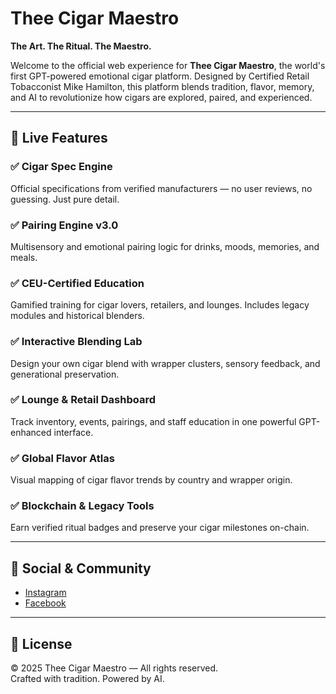 # Thee Cigar Maestro

**The Art. The Ritual. The Maestro.**

Welcome to the official web experience for **Thee Cigar Maestro**, the world's first GPT-powered emotional cigar platform. Designed by Certified Retail Tobacconist Mike Hamilton, this platform blends tradition, flavor, memory, and AI to revolutionize how cigars are explored, paired, and experienced.

---

## 🚀 Live Features

### ✅ Cigar Spec Engine  
Official specifications from verified manufacturers — no user reviews, no guessing. Just pure detail.

### ✅ Pairing Engine v3.0  
Multisensory and emotional pairing logic for drinks, moods, memories, and meals.

### ✅ CEU-Certified Education  
Gamified training for cigar lovers, retailers, and lounges. Includes legacy modules and historical blenders.

### ✅ Interactive Blending Lab  
Design your own cigar blend with wrapper clusters, sensory feedback, and generational preservation.

### ✅ Lounge & Retail Dashboard  
Track inventory, events, pairings, and staff education in one powerful GPT-enhanced interface.

### ✅ Global Flavor Atlas  
Visual mapping of cigar flavor trends by country and wrapper origin.

### ✅ Blockchain & Legacy Tools  
Earn verified ritual badges and preserve your cigar milestones on-chain.


---

## 📲 Social & Community

- [Instagram](https://www.instagram.com/thee_cigar_maestro)
- [Facebook](https://www.facebook.com/theecigarmaestro)

---

## 📜 License

© 2025 Thee Cigar Maestro — All rights reserved.  
Crafted with tradition. Powered by AI.